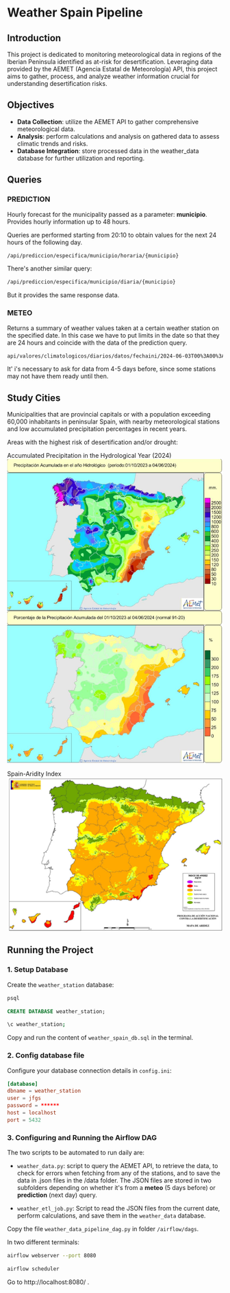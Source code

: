 # Weather Spain Pipeline
## Introduction

This project is dedicated to monitoring meteorological data in regions of the Iberian Peninsula identified as at-risk for desertification. Leveraging data provided by the AEMET (Agencia Estatal de Meteorología) API, this project aims to gather, process, and analyze weather information crucial for understanding desertification risks.

## Objectives
- **Data Collection**: utilize the AEMET API to gather comprehensive meteorological data.
- **Analysis**: perform calculations and analysis on gathered data to assess climatic trends and risks.
- **Database Integration**: store processed data in the weather_data database for further utilization and reporting.

## Queries

### PREDICTION
Hourly forecast for the municipality passed as a parameter: **municipio**. Provides hourly information up to 48 hours.

Queries are performed starting from 20:10 to obtain values for the next 24 hours of the following day.

```sh
/api/prediccion/especifica/municipio/horaria/{municipio}
```

There's another similar query:
```sh
/api/prediccion/especifica/municipio/diaria/{municipio}
```
But it provides the same response data.


### METEO
Returns a summary of weather values taken at a certain weather station on the specified date. In this case we have to put limits in the date so that they are 24 hours and coincide with the data of the prediction query.

```sh
api/valores/climatologicos/diarios/datos/fechaini/2024-06-03T00%3A00%3A00UTC/fechafin/2024-06-03T23%3A59%3A59UTC/estacion/{INDICATIVO}
```

It' i's necessary to ask for data from 4-5 days before, since some stations may not have them ready until then.

## Study Cities
Municipalities that are provincial capitals or with a population exceeding 60,000 inhabitants in peninsular Spain, with nearby meteorological stations and low accumulated precipitation percentages in recent years.

Areas with the highest risk of desertification and/or drought:

Accumulated Precipitation in the Hydrological Year (2024)
![Accumulated Precipitation in the Hydrological Year (2024)](images/accumulated-precipitation-2024.png)

Spain-Aridity Index
![Spain-Aridity Index](images/spain-aridity-index.png)


## Running the Project

### 1. Setup Database 

Create the `weather_station` database:

```sh
psql
```

```sql
CREATE DATABASE weather_station;
```
```sh
\c weather_station;
```
Copy and run the content of `weather_spain_db.sql` in the terminal.


### 2. Config database file

Configure your database connection details in `config.ini`:
```conf
[database]
dbname = weather_station
user = jfgs
password = ******
host = localhost
port = 5432
```

### 3. Configuring and Running the Airflow DAG

The two scripts to be automated to run daily are:

- `weather_data.py`: script to query the AEMET API, to retrieve the data, to check for errors when fetching from any of the stations, and to save the data in .json files in the /data folder. The JSON files are stored in two subfolders depending on whether it's from a **meteo** (5 days before) or **prediction** (next day) query.

- `weather_etl_job.py`: Script to read the JSON files from the current date, perform calculations, and save them in the `weather_data` database.

Copy the file `weather_data_pipeline_dag.py` in folder `/airflow/dags`.

In two different terminals:
```sh
airflow webserver --port 8080
```
```sh
airflow scheduler
```

Go to http://localhost:8080/ .